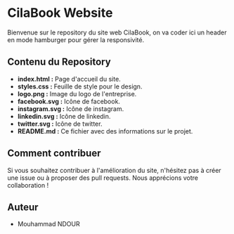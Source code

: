 # CilaBook Website

Bienvenue sur le repository du site web CilaBook, on va coder ici un header en mode hamburger pour gérer la responsivité.

## Contenu du Repository

- **index.html :** Page d'accueil du site.
- **styles.css :** Feuille de style pour le design.
- **logo.png :** Image du logo de l'entreprise.
- **facebook.svg :** Icône de facebook.
- **instagram.svg :** Icône de instagram.
- **linkedin.svg :** Icône de linkedin.
- **twitter.svg :** Icône de twitter.
- **README.md :** Ce fichier avec des informations sur le projet.

## Comment contribuer

Si vous souhaitez contribuer à l'amélioration du site, n'hésitez pas à créer une issue ou à proposer des pull requests. Nous apprécions votre collaboration !

## Auteur

- Mouhammad NDOUR
